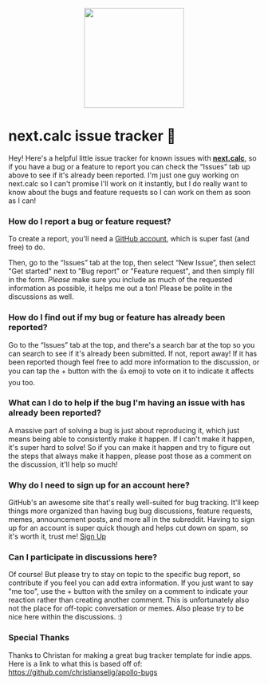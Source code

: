 <p align="center">
  <img src="https://jangelsb.github.io/next.calc/images/next-n.png" width=200 />
</p>

# next.calc issue tracker 🚛

Hey! Here's a helpful little issue tracker for known issues with **[next.calc]([https://apolloapp.io](https://jangelsb.github.io/next.calc/))**, so if you have a bug or a feature to report you can check the “Issues” tab up above to see if it's already been reported. I'm just one guy working on next.calc so I can't promise I'll work on it instantly, but I do really want to know about the bugs and feature requests so I can work on them as soon as I can! 

### How do I report a bug or feature request?

To create a report, you'll need a [GitHub account](https://github.com/), which is super fast (and free) to do.

Then, go to the “Issues” tab at the top, then select “New Issue”, then select "Get started" next to "Bug report" or "Feature request", and then simply fill in the form. *Please* make sure you include as much of the requested information as possible, it helps me out a ton! Please be polite in the discussions as well.

### How do I find out if my bug  or feature has already been reported?

Go to the “Issues” tab at the top, and there's a search bar at the top so you can search to see if it's already been submitted. If not, report away! If it has been reported though feel free to add more information to the discussion, or you can tap the + button with the 👍 emoji to vote on it to indicate it affects you too. 

### What can I do to help if the bug I'm having an issue with has already been reported?

A massive part of solving a bug is just about reproducing it, which just means being able to consistently make it happen. If I can't make it happen, it's super hard to solve! So if you can make it happen and try to figure out the steps that always make it happen, please post those as a comment on the discussion, it'll help so much!

### Why do I need to sign up for an account here?

GitHub's an awesome site that's really well-suited for bug tracking. It'll keep things more organized than having bug bug discussions, feature requests, memes, announcement posts, and more all in the subreddit. Having to sign up for an account is super quick though and helps cut down on spam, so it's worth it, trust me! [Sign Up](https://github.com/)

### Can I participate in discussions here?

Of course! But please try to stay on topic to the specific bug report, so contribute if you feel you can add extra information. If you just want to say "me too", use the + button with the smiley on a comment to indicate your reaction rather than creating another comment. This is unfortunately also not the place for off-topic conversation or memes. Also please try to be nice here within the discussions. :)

### Special Thanks
Thanks to Christan for making a great bug tracker template for indie apps. Here is a link to what this is based off of: https://github.com/christianselig/apollo-bugs
